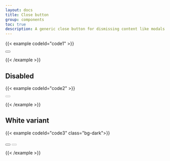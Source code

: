```yaml
---
layout: docs
title: Close button
group: components
toc: true
description: A generic close button for dismissing content like modals and alerts.
---
```


{{< example codeId="code1" >}}

<button type="button" class="btn-close" aria-label="Close"></button>

{{< /example >}}

## Disabled
{{< example codeId="code2" >}}

<button type="button" class="btn-close" disabled aria-label="Close"></button>

{{< /example >}}

## White variant
{{< example codeId="code3" class="bg-dark">}}

<button type="button" class="btn-close btn-close-white" aria-label="Close"></button>
<button type="button" class="btn-close btn-close-white" disabled aria-label="Close"></button>

{{< /example >}}
